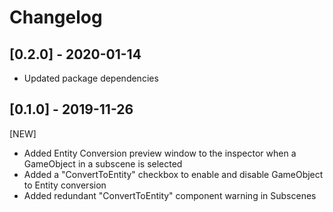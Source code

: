 # Changelog

## [0.2.0] - 2020-01-14
* Updated package dependencies

## [0.1.0] - 2019-11-26
[NEW]
* Added Entity Conversion preview window to the inspector when a GameObject in a subscene is selected
* Added a "ConvertToEntity" checkbox to enable and disable GameObject to Entity conversion
* Added redundant "ConvertToEntity" component warning in Subscenes
